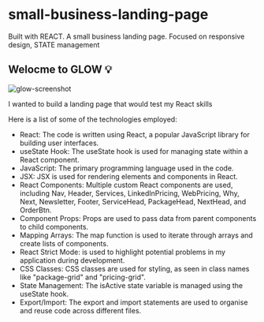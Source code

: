 # small-business-landing-page
Built with REACT. A small business landing page. Focused on responsive design, STATE management

<h2>Welocme to GLOW 💡</h2>

![glow-screenshot](https://github.com/JAldo1980/small-business-landing-page/assets/80925002/1fe77959-3ff3-45e5-928b-703a411f4b68)

<p>I wanted to build a landing page that would test my React skills</p>

<p>Here is a list of some of the technologies employed:</p>

<ul>
<li>React: The code is written using React, a popular JavaScript library for building user interfaces.</li>

<li>useState Hook: The useState hook is used for managing state within a React component.</li>

<li>JavaScript: The primary programming language used in the code.</li>

<li>JSX: JSX is used for rendering elements and components in React.</li>

<li>React Components: Multiple custom React components are used, including Nav, Header, Services, LinkedInPricing, WebPricing, Why, Next, Newsletter, Footer, ServiceHead, PackageHead, NextHead, and OrderBtn.</li>

<li>Component Props: Props are used to pass data from parent components to child components.</li>

<li>Mapping Arrays: The map function is used to iterate through arrays and create lists of components.</li>

<li>React Strict Mode: <React.StrictMode> is used to highlight potential problems in my application during development.</li>

<li>CSS Classes: CSS classes are used for styling, as seen in class names like "package-grid" and "pricing-grid".
</li>

<li>State Management: The isActive state variable is managed using the useState hook.</li>

<li>Export/Import: The export and import statements are used to organise and reuse code across different files.</li>

</ul>




